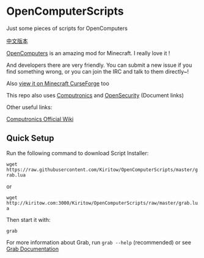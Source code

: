 # OpenComputerScripts
Just some pieces of scripts for OpenComputers

[中文版本](README_zhCN.md)

[OpenComputers](https://github.com/MightyPirates/OpenComputers) is an amazing mod for Minecraft. I really love it !

And developers there are very friendly. You can submit a new issue if you find something wrong, or you can join the IRC and talk to them directly~!

Also [view it on Minecraft CurseForge](https://minecraft.curseforge.com/projects/opencomputers) too

This repo also uses [Computronics](https://github.com/asiekierka/Computronics/tree/master/src/main/resources/assets/computronics/doc/opencomputers/computronics/en_US)  and [OpenSecurity](https://github.com/PC-Logix/OpenSecurity/wiki) (Document links)

Other useful links:

[Computronics Official Wiki](https://wiki.vexatos.com/wiki:computronics)

## Quick Setup

Run the following command to download Script Installer:

`wget https://raw.githubusercontent.com/Kiritow/OpenComputerScripts/master/grab.lua`

or

`wget http://kiritow.com:3000/Kiritow/OpenComputerScripts/raw/master/grab.lua`

Then start it with:

`grab` 

For more information about Grab, run `grab --help` (recommended) or see [Grab Documentation](DOC_Grab.md)